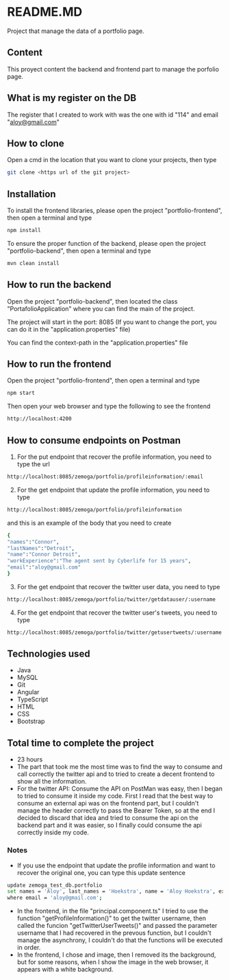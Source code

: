# README.MD
Project that manage the data of a portfolio page.

## Content
This proyect content the backend and frontend part to manage the porfolio page.

## What is my register on the DB
The register that I created to work with was the one with id "114" and email "aloy@gmail.com"

## How to clone
Open a cmd in the location that you want to clone your projects, then type
```bash
git clone <https url of the git project>
```

## Installation
To install the frontend libraries, please open the project "portfolio-frontend", then open a terminal and type
```bash
npm install
```

To ensure the proper function of the backend, please open the project "portfolio-backend", then open a terminal and type
```bash
mvn clean install
```

## How to run the backend
Open the project "portfolio-backend", then located the class "PortafolioApplication" where you can find the main of the project.

The project will start in the port: 8085 (If you want to change the port, you can do it in the "application.properties" file)

You can find the context-path in the "application.properties" file

## How to run the frontend
Open the project "portfolio-frontend", then open a terminal and type 
```bash
npm start
```
Then open your web browser and type the following to see the frontend
```bash
http://localhost:4200
```

## How to consume endpoints on Postman
1. For the put endpoint that recover the profile information, you need to type the url
```bash
http://localhost:8085/zemoga/portfolio/profileinformation/:email
```
2. For the get endpoint that update the profile information, you need to type
```bash
http://localhost:8085/zemoga/portfolio/profileinformation
```
and this is an example of the body that you need to create
```bash
{
"names":"Connor",
"lastNames":"Detroit",
"name":"Connor Detroit",
"workExperience":"The agent sent by Cyberlife for 15 years",
"email":"aloy@gmail.com"
}
```
3. For the get endpoint that recover the twitter user data, you need to type
```bash
http://localhost:8085/zemoga/portfolio/twitter/getdatauser/:username
```
4. For the get endpoint that recover the twitter user's tweets, you need to type
```bash
http://localhost:8085/zemoga/portfolio/twitter/getusertweets/:username
```

## Technologies used
* Java
* MySQL
* Git
* Angular
* TypeScript
* HTML
* CSS
* Bootstrap

## Total time to complete the project
* 23 hours
* The part that took me the most time was to find the way to consume and call correctly the twitter api and to tried to create a decent frontend to show all the information.
* For the twitter API: Consume the API on PostMan was easy, then I began to tried to consume it inside my code. First I read that the best way to consume an external api was on the frontend part, but I couldn't manage the header correctly to pass the Bearer Token, so at the end I decided to discard that idea and tried to consume the api on the backend part and it was easier, so I finally could consume the api correctly inside my code.

### Notes
* If you use the endpoint that update the profile information and want to recover the original one, you can type this update sentence
```bash
update zemoga_test_db.portfolio 
set names = 'Aloy', last_names = 'Hoekstra', name = 'Aloy Hoekstra', experience_summary = 'I have been training my hole life, since I was a kid, my caretaker, Rost, taught me how to fight, how to stay one step ahead of machines in order to deal with them. I am very capable to accomplishing differents goals either with a team or alone.'
where email = 'aloy@gmail.com';
```
* In the frontend, in the file "principal.component.ts" I tried to use the function "getProfileInformation()" to get the twitter username, then called the funcion "getTwitterUserTweets()" and passed the parameter username that I had recovered in the prevous function, but I couldn't manage the asynchrony, I couldn't do that the functions will be executed in order.
* In the frontend, I chose and image, then I removed its the background, but for some reasons, when I show the image in the web browser, it appears with a white background.
